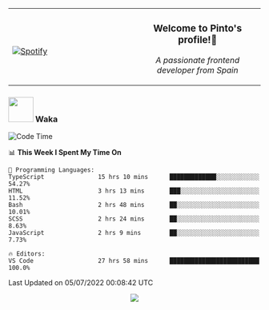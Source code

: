 <table width="100%" align="center"> 
  <tr>
  <td width="50%">
      
&nbsp; <br> [![Spotify](https://novatorem-zeta-rust.vercel.app/api/spotify)](https://open.spotify.com/user/novatorem-zeta-rust)

  </td>
  <td width="50%">
    <h3 align="center">Welcome to Pinto's profile!👋</h3>
    <p align="center"><em>A passionate frontend developer from Spain</em></p>
  </td>
  </table>

### <img src="https://media.giphy.com/media/VgCDAzcKvsR6OM0uWg/giphy.gif" width="50"> Waka

  <!--START_SECTION:waka-->
![Code Time](http://img.shields.io/badge/Code%20Time-609%20hrs%2059%20mins-blue)

📊 **This Week I Spent My Time On** 

```text
💬 Programming Languages: 
TypeScript               15 hrs 10 mins      █████████████░░░░░░░░░░░░   54.27% 
HTML                     3 hrs 13 mins       ███░░░░░░░░░░░░░░░░░░░░░░   11.52% 
Bash                     2 hrs 48 mins       ██░░░░░░░░░░░░░░░░░░░░░░░   10.01% 
SCSS                     2 hrs 24 mins       ██░░░░░░░░░░░░░░░░░░░░░░░   8.63% 
JavaScript               2 hrs 9 mins        ██░░░░░░░░░░░░░░░░░░░░░░░   7.73%

🔥 Editors: 
VS Code                  27 hrs 58 mins      █████████████████████████   100.0%

```


 Last Updated on 05/07/2022 00:08:42 UTC
<!--END_SECTION:waka-->

<div align="center">
<img src="https://github-readme-stats-gilt-tau.vercel.app/api/top-langs/?username=pinto-hub&layout=compact&theme=dracula" />
</div>
